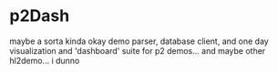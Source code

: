 # p2Dash

maybe a sorta kinda okay demo parser, database client, and one day visualization and 'dashboard' suite for p2 demos... and maybe other hl2demo... i dunno

